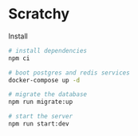 # Scratchy

Install

```bash
# install dependencies
npm ci

# boot postgres and redis services
docker-compose up -d

# migrate the database
npm run migrate:up

# start the server
npm run start:dev
```
